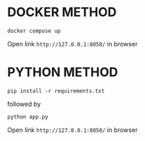 # DOCKER METHOD
`docker compose up`

Open link `http://127.0.0.1:8050/` in browser

# PYTHON METHOD

`pip install -r requirements.txt`

followed by

`python app.py`

Open link `http://127.0.0.1:8050/` in browser